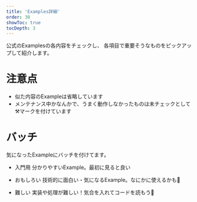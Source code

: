 ```yaml
---
title: 'Examples詳細'
order: 30
showToc: true
tocDepth: 3
---
```


公式のExamplesの各内容をチェックし、
各項目で重要そうなものをピックアップして紹介します。

# 注意点
- 似た内容のExampleは省略しています
- メンテナンス中かなんかで、うまく動作しなかったものは未チェックとして:hammer_and_pick:マークを付けています

# バッチ
気になったExampleに<Badge color="gray">バッチ</Badge>を付けてます。

- <Badge color="lightgreen">入門用</Badge>
分かりやすいExample。最初に見ると良い

- <Badge color="blue">おもしろい</Badge>
技術的に面白い・気になるExample。なにかに使えるかも🤔

- <Badge color="red">難しい</Badge>
実装や処理が難しい！気合を入れてコードを読もう🤯
